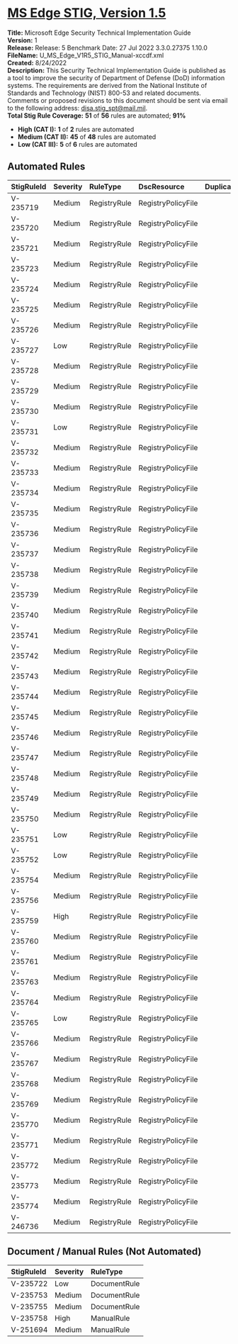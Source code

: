 # [MS Edge STIG, Version 1.5](https://github.com/Microsoft/PowerStig/wiki/MS-Edge-1.5)

**Title:** Microsoft Edge Security Technical Implementation Guide  
**Version:** 1  
**Release:** Release: 5 Benchmark Date: 27 Jul 2022 3.3.0.27375 1.10.0  
**FileName:** U_MS_Edge_V1R5_STIG_Manual-xccdf.xml  
**Created:** 8/24/2022  
**Description:** This Security Technical Implementation Guide is published as a tool to improve the security of Department of Defense (DoD) information systems. The requirements are derived from the National Institute of Standards and Technology (NIST) 800-53 and related documents. Comments or proposed revisions to this document should be sent via email to the following address: disa.stig_spt@mail.mil.  
**Total Stig Rule Coverage:** **51** of **56** rules are automated; **91%**

* **High (CAT I):** **1** of **2** rules are automated
* **Medium (CAT II):** **45** of **48** rules are automated
* **Low (CAT III):** **5** of **6** rules are automated

## Automated Rules

| StigRuleId | Severity | RuleType | DscResource | DuplicateOf |
| :---- | :---- | :---- | :---- | :---- |
| V-235719 | Medium | RegistryRule | RegistryPolicyFile |  |
| V-235720 | Medium | RegistryRule | RegistryPolicyFile |  |
| V-235721 | Medium | RegistryRule | RegistryPolicyFile |  |
| V-235723 | Medium | RegistryRule | RegistryPolicyFile |  |
| V-235724 | Medium | RegistryRule | RegistryPolicyFile |  |
| V-235725 | Medium | RegistryRule | RegistryPolicyFile |  |
| V-235726 | Medium | RegistryRule | RegistryPolicyFile |  |
| V-235727 | Low | RegistryRule | RegistryPolicyFile |  |
| V-235728 | Medium | RegistryRule | RegistryPolicyFile |  |
| V-235729 | Medium | RegistryRule | RegistryPolicyFile |  |
| V-235730 | Medium | RegistryRule | RegistryPolicyFile |  |
| V-235731 | Low | RegistryRule | RegistryPolicyFile |  |
| V-235732 | Medium | RegistryRule | RegistryPolicyFile |  |
| V-235733 | Medium | RegistryRule | RegistryPolicyFile |  |
| V-235734 | Medium | RegistryRule | RegistryPolicyFile |  |
| V-235735 | Medium | RegistryRule | RegistryPolicyFile |  |
| V-235736 | Medium | RegistryRule | RegistryPolicyFile |  |
| V-235737 | Medium | RegistryRule | RegistryPolicyFile |  |
| V-235738 | Medium | RegistryRule | RegistryPolicyFile |  |
| V-235739 | Medium | RegistryRule | RegistryPolicyFile |  |
| V-235740 | Medium | RegistryRule | RegistryPolicyFile |  |
| V-235741 | Medium | RegistryRule | RegistryPolicyFile |  |
| V-235742 | Medium | RegistryRule | RegistryPolicyFile |  |
| V-235743 | Medium | RegistryRule | RegistryPolicyFile |  |
| V-235744 | Medium | RegistryRule | RegistryPolicyFile |  |
| V-235745 | Medium | RegistryRule | RegistryPolicyFile |  |
| V-235746 | Medium | RegistryRule | RegistryPolicyFile |  |
| V-235747 | Medium | RegistryRule | RegistryPolicyFile |  |
| V-235748 | Medium | RegistryRule | RegistryPolicyFile |  |
| V-235749 | Medium | RegistryRule | RegistryPolicyFile |  |
| V-235750 | Medium | RegistryRule | RegistryPolicyFile |  |
| V-235751 | Low | RegistryRule | RegistryPolicyFile |  |
| V-235752 | Low | RegistryRule | RegistryPolicyFile |  |
| V-235754 | Medium | RegistryRule | RegistryPolicyFile |  |
| V-235756 | Medium | RegistryRule | RegistryPolicyFile |  |
| V-235759 | High | RegistryRule | RegistryPolicyFile |  |
| V-235760 | Medium | RegistryRule | RegistryPolicyFile |  |
| V-235761 | Medium | RegistryRule | RegistryPolicyFile |  |
| V-235763 | Medium | RegistryRule | RegistryPolicyFile |  |
| V-235764 | Medium | RegistryRule | RegistryPolicyFile |  |
| V-235765 | Low | RegistryRule | RegistryPolicyFile |  |
| V-235766 | Medium | RegistryRule | RegistryPolicyFile |  |
| V-235767 | Medium | RegistryRule | RegistryPolicyFile |  |
| V-235768 | Medium | RegistryRule | RegistryPolicyFile |  |
| V-235769 | Medium | RegistryRule | RegistryPolicyFile |  |
| V-235770 | Medium | RegistryRule | RegistryPolicyFile |  |
| V-235771 | Medium | RegistryRule | RegistryPolicyFile |  |
| V-235772 | Medium | RegistryRule | RegistryPolicyFile |  |
| V-235773 | Medium | RegistryRule | RegistryPolicyFile |  |
| V-235774 | Medium | RegistryRule | RegistryPolicyFile |  |
| V-246736 | Medium | RegistryRule | RegistryPolicyFile |  |

## Document / Manual Rules (Not Automated)

| StigRuleId | Severity | RuleType |
| :---- | :---- | :---- |
| V-235722 | Low | DocumentRule |
| V-235753 | Medium | DocumentRule |
| V-235755 | Medium | DocumentRule |
| V-235758 | High | ManualRule |
| V-251694 | Medium | ManualRule |
